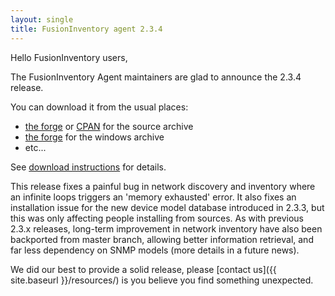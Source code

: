 ```yaml
---
layout: single
title: FusionInventory agent 2.3.4
---
```


Hello FusionInventory users,

The FusionInventory Agent maintainers are glad to announce the 2.3.4 release.

You can download it from the usual places:

* [the forge](http://forge.fusioninventory.org/projects/fusioninventory-agent/files) or [CPAN](https://metacpan.org/release/FusionInventory-Agent) for the source archive
* [the forge](http://forge.fusioninventory.org/projects/fusioninventory-agent-windows-installer/files) for the windows archive
* etc...

See [download instructions](https://documentation.fusioninventory.org/%20FusionInventory_agent/%20%20%20Installation/windows/) for details.

This release fixes a painful bug in network discovery and inventory where an
infinite loops triggers an 'memory exhausted' error. It also fixes an
installation issue for the new device model database introduced in 2.3.3, but
this was only affecting people installing from sources. As with previous
2.3.x releases, long-term improvement in network inventory have also been
backported from master branch, allowing better information retrieval, and far
less dependency on SNMP models (more details in a future news).

We did our best to provide a solid release, please [contact us]({{ site.baseurl }}/resources/) is
you believe you find something unexpected.
